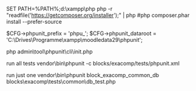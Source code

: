SET PATH=%PATH%;d:\xampp\php
php -r "readfile('https://getcomposer.org/installer');" | php
#php composer.phar install --prefer-source

$CFG->phpunit_prefix = 'phpu_';
$CFG->phpunit_dataroot = 'C:\\Drives\\Programme\\xampp\\moodledata29\\phpunit';

php admin\tool\phpunit\cli\init.php


run all tests
vendor\bin\phpunit -c blocks/exacomp/tests/phpunit.xml

run just one
vendor\bin\phpunit block_exacomp_common_db blocks\exacomp\tests\common\db_test.php


